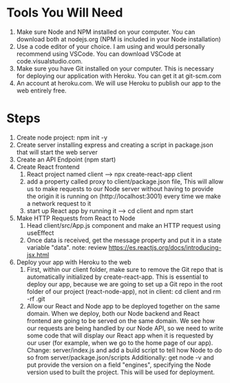 # Tools You Will Need
1. Make sure Node and NPM installed on your computer. You can download both at nodejs.org (NPM is included in your Node installation)
2. Use a code editor of your choice. I am using and would personally recommend using VSCode. You can download VSCode at code.visualstudio.com.
3. Make sure you have Git installed on your computer. This is necessary for deploying our application with Heroku. You can get it at git-scm.com
4. An account at heroku.com. We will use Heroku to publish our app to the web entirely free.

# Steps
1. Create node project: npm init -y
2. Create server installing express and creating a script in package.json that will start the web server
3. Create an API Endpoint (npm start)
4. Create React frontend
    1. React project named client --> npx create-react-app client
    2. add a property called proxy to client/package.json file, This will allow us to make requests to our Node server without having to provide the origin it is running on (http://localhost:3001) every time we make a network request to it
    3. start up React app by running it --> cd client and npm start
5. Make HTTP Requests from React to Node
    1. Head client/src/App.js component and make an HTTP request using useEffect
    2. Once data is received, get the message property and put it in a state variable "data". note: review https://es.reactjs.org/docs/introducing-jsx.html
6. Deploy your app with Heroku to the web
    1. First, within our client folder, make sure to remove the Git repo that is automatically initialized by create-react-app. This is essential to deploy our app, because we are going to set up a Git repo in the root folder of our project (react-node-app), not in client: cd client and rm -rf .git
    2. Allow our React and Node app to be deployed together on the same domain. When we deploy, both our Node backend and React frontend are going to be served on the same domain. We see how our requests are being handled by our Node API, so we need to write some code that will display our React app when it is requested by our user (for example, when we go to the home page of our app). Change: server/index.js and add a build script to tell how Node to do so from server/package.json/scripts Additionally: get node -v and put provide the version on a field "engines", specifying the Node version used to built the project. This will be used for deployment. 